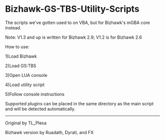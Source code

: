 # Bizhawk-GS-TBS-Utility-Scripts
The scripts we've gotten used to on VBA, but for Bizhawk's mGBA core instead.

Note: V1.3 and up is written for Bizhawk 2.9;
      V1.2 is for Bizhawk 2.6


How to use: 

1)Load Bizhawk

2)Load GS:TBS

3)Open LUA console

4)Load utility script

5)Follow console instructions

Supported plugins can be placed in the same directory as the main script and will be detected automatically.

--------------------
Original by TL_Plexa

Bizhawk version by Ruadath, Dyrati, and FX
